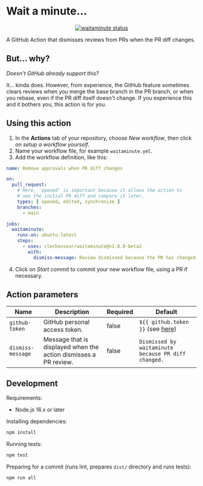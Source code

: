 # Wait a minute...

<p align="center">
  <a href="https://github.com/clechasseur/waitaminute/actions"><img alt="waitaminute status" src="https://github.com/clechasseur/waitaminute/workflows/units-test/badge.svg"></a>
</p>

A GitHub Action that dismisses reviews from PRs when the PR diff changes.

## But... why?

<em>Doesn't GitHub already support this?</em>

It... kinda does. However, from experience, the GitHub feature sometimes clears reviews when you merge the base branch in the PR branch, or when you rebase, even if the PR diff itself doesn't change. If you experience this and it bothers you, this action is for you.

## Using this action

1. In the **Actions** tab of your repository, choose *New workflow*, then click on *setup a workflow yourself*.
2. Name your workflow file, for example `waitaminute.yml`.
3. Add the workflow definition, like this:

```yaml
name: Remove approvals when PR diff changes

on:
  pull_request:
    # Here, 'opened' is important because it allows the action to
    # see the initial PR diff and compare it later.
    types: [ opened, edited, synchronize ]
    branches:
      - main

jobs:
  waitaminute:
    runs-on: ubuntu-latest
    steps:
      - uses: clechasseur/waitaminute@v1.0.0-beta2
        with:
          dismiss-message: Review dismissed because the PR has changed.
```

4. Click on *Start commit* to commit your new workflow file, using a PR if necessary.

## Action parameters

| Name | Description | Required | Default |
| --- | --- | --- | --- |
| `github-token` | GitHub personal access token. | false | `${{ github.token }}` (see [here](https://docs.github.com/en/actions/security-guides/automatic-token-authentication#using-the-github_token-in-a-workflow)) |
| `dismiss-message` | Message that is displayed when the action dismisses a PR review. | false | `Dismissed by waitaminute because PR diff changed.` |

## Development

Requirements:
- Node.js 16.x or later

Installing dependencies:

```bash
npm install
```

Running tests:

```bash
npm test
```

Preparing for a commit (runs lint, prepares `dist/` directory and runs tests):

```
npm run all
```
